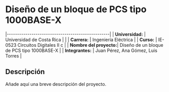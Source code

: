 # Diseño de un bloque de PCS tipo 1000BASE-X


|--------------------------------------------------|
| **Universidad:** | Universidad de Costa Rica       |        |
| **Carrera:**            | Ingeniería Eléctrica            |
| **Curso:**              | IE-0523 Circuitos Digitales II c |
| **Nombre del proyecto:**| Diseño de un bloque de PCS tipo 1000BASE-X |
| **Integrantes:**        | Juan Pérez, Ana Gómez, Luis Torres |


## Descripción
Añade aquí una breve descripción del proyecto.

